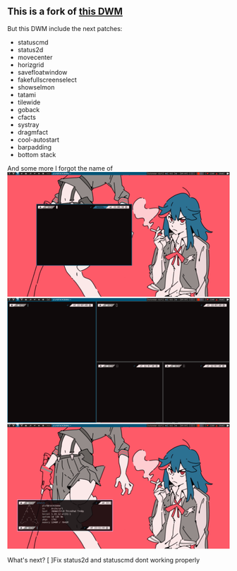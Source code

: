 ## This is a fork of [this DWM](https://github.com/Bugswriter/dwm)
But this DWM include the next patches:
+ statuscmd
+ status2d
+ movecenter
+ horizgrid
+ savefloatwindow
+ fakefullscreenselect
+ showselmon
+ tatami
+ tilewide
+ goback
+ cfacts
+ systray
+ dragmfact
+ cool-autostart
+ barpadding
+ bottom stack

And some more I forgot the name of
 ![desktop1](./desktop.png)
 ![desktop1](./desktop2.png)
 ![desktop1](./desktop3.png)



What's next?
[ ]Fix status2d and statuscmd dont working properly
